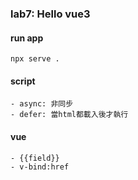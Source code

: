 ### **lab7:** Hello vue3

#### run app
```
npx serve .
```

#### script
```
- async: 非同步
- defer: 當html都載入後才執行
```

#### vue
```
- {{field}}
- v-bind:href
```
